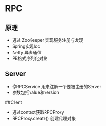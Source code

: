 # RPC

## 原理

- 通过 ZooKeeper 实现服务注册与发现
- Spring实现Ioc
- Netty 异步通信
- PB格式序列化对象

## Server

- @RPCService 用来注解一个要被注册的Server
- 参数包括value和version

##Client

- 通过context获取RPCProxy
- RPCProxy.create() 创建代理对象

